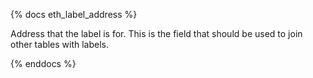 {% docs eth_label_address %}

Address that the label is for. This is the field that should be used to join other tables with labels. 

{% enddocs %}